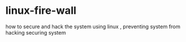 # linux-fire-wall
how to secure and hack the system using linux , preventing system from hacking securing system

